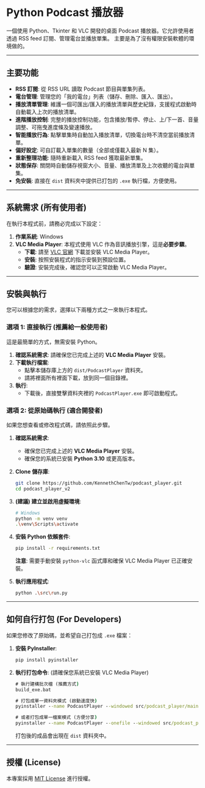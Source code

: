 # Python Podcast 播放器

一個使用 Python、Tkinter 和 VLC 開發的桌面 Podcast 播放器。它允許使用者透過 RSS feed 訂閱、管理電台並播放單集。
主要是為了沒有權限安裝軟體的環境做的。

---

## 主要功能

*   **RSS 訂閱**: 從 RSS URL 讀取 Podcast 節目與單集列表。
*   **電台管理**: 管理您的「我的電台」列表（儲存、刪除、匯入、匯出）。
*   **播放清單管理**: 維護一個可匯出/匯入的播放清單與歷史紀錄，支援程式啟動時自動載入上次的播放清單。
*   **進階播放控制**: 完整的播放控制功能，包含播放/暫停、停止、上/下一首、音量調整、可拖曳進度條及變速播放。
*   **智能播放行為**: 點擊單集時自動加入播放清單，切換電台時不清空當前播放清單。
*   **偏好設定**: 可自訂載入單集的數量（全部或僅載入最新 N 集）。
*   **重新整理功能**: 隨時重新載入 RSS feed 獲取最新單集。
*   **狀態保存**: 關閉時自動儲存視窗大小、音量、播放清單及上次收聽的電台與單集。
*   **免安裝**: 直接在 `dist` 資料夾中提供已打包的 `.exe` 執行檔，方便使用。

---

## 系統需求 (所有使用者)

在執行本程式前，請務必完成以下設定：

1.  **作業系統**: Windows
2.  **VLC Media Player**: 本程式使用 VLC 作為音訊播放引擎，這是**必要步驟**。
    *   **下載**: 請至 [VLC 官網](https://www.videolan.org/vlc/) 下載並安裝 VLC Media Player。
    *   **安裝**: 按照安裝程式的指示安裝到預設位置。
    *   **驗證**: 安裝完成後，確認您可以正常啟動 VLC Media Player。

---

## 安裝與執行

您可以根據您的需求，選擇以下兩種方式之一來執行本程式。

### 選項 1: 直接執行 (推薦給一般使用者)

這是最簡單的方式，無需安裝 Python。

1.  **確認系統需求**: 請確保您已完成上述的 **VLC Media Player** 安裝。
2.  **下載執行檔案**:
    *   點擊本儲存庫上方的 `dist/PodcastPlayer` 資料夾。
    *   請將裡面所有裡面下載，放到同一個目錄裡。
3.  **執行**:
    *   下載後，直接雙擊資料夾裡的 `PodcastPlayer.exe` 即可啟動程式。

### 選項 2: 從原始碼執行 (適合開發者)

如果您想查看或修改程式碼，請依照此步驟。

1.  **確認系統需求**:
    *   確保您已完成上述的 **VLC Media Player** 安裝。
    *   確保您的系統已安裝 **Python 3.10** 或更高版本。

2.  **Clone 儲存庫**:
    ```bash
    git clone https://github.com/KennethChenTw/podcast_player.git
    cd podcast_player_v2
    ```

3.  **(建議) 建立並啟用虛擬環境**:
    ```bash
    # Windows
    python -m venv venv
    .\venv\Scripts\activate
    ```

4.  **安裝 Python 依賴套件**:
    ```bash
    pip install -r requirements.txt
    ```
    **注意**: 需要手動安裝 `python-vlc` 函式庫和確保 VLC Media Player 已正確安裝。

5.  **執行應用程式**:
    ```bash
    python .\src\run.py
    ```

---

## 如何自行打包 (For Developers)

如果您修改了原始碼，並希望自己打包成 `.exe` 檔案：

1.  **安裝 PyInstaller**:
    ```bash
    pip install pyinstaller
    ```

2.  **執行打包命令**:
    (請確保您系統已安裝 VLC Media Player)

    ```cmd
	# 執行建構批次檔 (推薦方式)
    build_exe.bat
    ```
	
    ```cmd
    # 打包成單一資料夾模式 (啟動速度快)
    pyinstaller --name PodcastPlayer --windowed src/podcast_player/main.py
	```

    ```cmd
    # 或者打包成單一檔案模式 (方便分享)
    pyinstaller --name PodcastPlayer --onefile --windowed src/podcast_player/main.py
    ```
    打包後的成品會出現在 `dist` 資料夾中。

---

## 授權 (License)

本專案採用 [MIT License](LICENSE) 進行授權。

